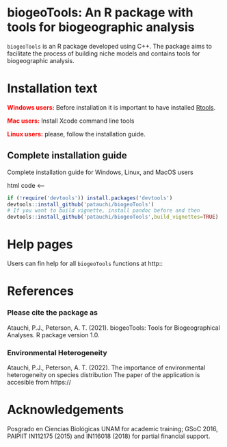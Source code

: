 # biogeoTools: An R package with tools for biogeographic analysis 
`biogeoTools` is an R package developed using C++. The package aims to facilitate the process of building niche models and contains tools for biogeographic analysis.

# Installation text

<span style="color:red">**Windows users:**</span> Before installation it is important to have installed [Rtools](https://cran.r-project.org/bin/windows/Rtools/).

<span style="color:red">**Mac users:**</span> Install Xcode command line tools 

<span style="color:red">**Linux users:**</span> please, follow the installation guide.

## Complete installation guide

Complete installation guide for Windows, Linux, and MacOS users 


html code <--

```r
if (!require('devtools')) install.packages('devtools')
devtools::install_github('patauchi/biogeoTools')
# If you want to build vignette, install pandoc before and then
devtools::install_github('patauchi/biogeoTools',build_vignettes=TRUE)
```

# Help pages

Users can fin help for all `biogeoTools` functions at http::

# References

### Please cite the package as
Atauchi, P.J., Peterson, A. T. (2021). biogeoTools: Tools for Biogeographical Analyses. R package version 1.0.

### Environmental Heterogeneity
Atauchi, P.J., Peterson, A. T. (2022). The importance of environmental heterogeneity on species distribution
The paper of the application is accesible from
https://


# Acknowledgements

Posgrado en Ciencias Biológicas UNAM for academic training; GSoC 2016, PAIPIIT IN112175 (2015) and IN116018 (2018) for partial financial support.

